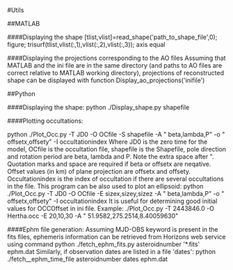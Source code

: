 #Utils

##MATLAB

####Displaying the shape
[tlist,vlist]=read_shape('path_to_shape_file',0);
figure; trisurf(tlist,vlist(:,1),vlist(:,2),vlist(:,3)); axis equal

####Displaying the projections corresponding to the AO files
Assuming that MATLAB and the ini file are in the same directory (and paths to AO files are correct relative to MATLAB working directory), projections of reconstructed shape can be displayed with function 
Display_ao_projections('inifile')

##Python

####Displaying the shape:
python ./Display_shape.py shapefile

####Plotting occultations:

python ./Plot_Occ.py -T JD0 -O OCfile -S shapefile -A " beta,lambda,P" -o " offsetx,offsety" -I occultationindex
Where JD0 is the zero time for the model, OCfile is the occultation file, shapefile is the Shapefile, pole direction and rotation period are beta, lambda and P. Note the extra space after ". Quotation marks and space are required if beta or offsetx are neqative. 
Offset values (in km) of plane projection are offsetx and offsety. Occultationindex is the index of occultation if there are several occultations in the file.
This program can be also used to plot an ellipsoid:
python ./Plot_Occ.py -T JD0 -O OCfile -E sizex,sizey,sizez -A " beta,lambda,P" -o " offsetx,offsety" -I occultationindex
It is useful for determining good initial values for OCCOffset in ini file.
Example:
./Plot_Occ.py -T 2443846.0 -O Hertha.occ -E 20,10,30 -A " 51.9582,275.2514,8.40059630"

####Ephm file generation:
Assuming MJD-OBS keyword is present in the fits files, ephemeris information can be retrieved from Horizons web service using command
python ./fetch_ephm_fits.py asteroidnumber '*.fits' ephm.dat
Similarly, if observation dates are listed in a file 'dates':
python ./fetch__ephm_time_file asteroidnumber dates ephm.dat    
